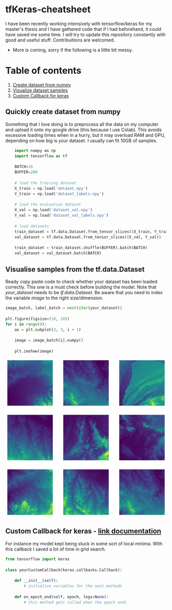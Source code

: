 # tfKeras-cheatsheet
I have been recently working intensively with tensorflow/keras for my master's thesis and I have gathered code that if I had beforehand, it could have saved me some time. I will try to update this repository constantly with good and useful stuff. Contribuitions are welcomed.

- More is coming, sorry if the following is a little bit messy.


# Table of contents
1. [Create dataset from numpy](#dataset_numpy)
2. [Visualize dataset samples](#visual_samples)
3. [Custom Callback for keras](#custom_callbacks)


## Quickly create dataset from numpy <a name="dataset_numpy"></a>
Something that I love doing is to preprocess all the data on my computer and upload it onto my google drive (this because I use Colab). This avoids excessive loading times when in a hurry, but it may overload RAM and GPU, depending on how big is your dataset. I usually can fit 10GB of samples.

```python
    import numpy as np
    import tensorflow as tf
    
    BATCH=16
    BUFFER=200

    # load the training dataset
    X_train = np.load('dataset.npy')
    Y_train = np.load('dataset_labels.npy')
    
    # load the evaluation dataset
    X_val = np.load('dataset_val.npy')
    Y_val = np.load('dataset_val_labels.npy')
    
    # load datasets 
    train_dataset = tf.data.Dataset.from_tensor_slices((X_train, Y_train))
    val_dataset = tf.data.Dataset.from_tensor_slices((X_val, Y_val))

    train_dataset = train_dataset.shuffle(BUFFER).batch(BATCH)
    val_dataset = val_dataset.batch(BATCH)

```

## Visualise samples from the tf.data.Dataset <a name="visual_samples"></a>
Ready copy paste code to check whether your dataset has been loaded correctly. This one is a must check before building the model.
Note that <em>your_dataset</em> needs to be <em>tf.data.Dataset</em>. Be aware that you need to index the variable <em>image</em> to the right size/dimension.

```python
image_batch, label_batch = next(iter(your_dataset))

plt.figure(figsize=(10, 10))
for i in range(9):
    ax = plt.subplot(3, 3, i + 1)

    image = image_batch[i].numpy()

    plt.imshow(image)
```
![example](/imgs/sample_visual.png "example")


## Custom Callback for keras - [link documentation](https://www.tensorflow.org/guide/keras/custom_callback) <a name="custom_callbacks"></a>
For instance my model kept being stuck in some sort of local minima. With this callback I saved a lot of time in grid search.

```python
from tensorflow import keras

class yourCustomCallback(keras.callbacks.Callback):

    def __init__(self):
        # initialise variables for the next methods

    def on_epoch_end(self, epoch, logs=None):
        # this method gets called when the epoch ends
```
      
